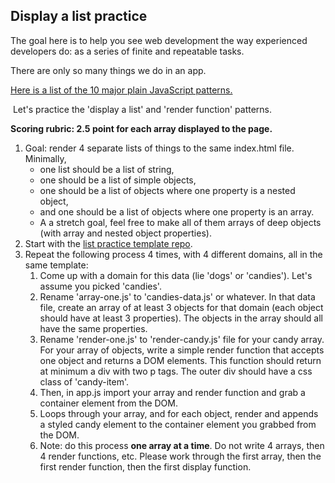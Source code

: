 ## Display a list practice

The goal here is to help you see web development the way experienced developers do: as a series of finite and repeatable tasks.

There are only so many things we do in an app.

[Here is a list of the 10 major plain JavaScript patterns.](https://github.com/alchemycodelab/module-one-curriculum-base/blob/main/PATTERNS.md)

 Let's practice the 'display a list' and 'render function' patterns.

**Scoring rubric: 2.5 point for each array displayed to the page.**

1. Goal: render 4 separate lists of things to the same index.html file. Minimally,
    * one list should be a list of string,
    * one should be a list of simple objects,
    * one should be a list of objects where one property is a nested object,
    * and one should be a list of objects where one property is an array.
    * A a stretch goal, feel free to make all of them arrays of deep objects (with array and nested object properties).
2. Start with the [list practice template repo](https://github.com/alchemycodelab/display-a-list-practice).
3. Repeat the following process 4 times, with 4 different domains, all in the same template:
    1. Come up with a domain for this data (lie 'dogs' or 'candies'). Let's assume you picked 'candies'.
    2. Rename 'array-one.js' to 'candies-data.js' or whatever. In that data file, create an array of at least 3 objects for that domain (each object should have at least 3 properties). The objects in the array should all have the same properties.
    3. Rename 'render-one.js' to 'render-candy.js' file for your candy array. For your array of objects, write a simple render function that accepts one object and returns a DOM elements. This function should return at minimum a div with two p tags. The outer div should have a css class of 'candy-item'.
    4. Then, in app.js import your array and render function and grab a container element from the DOM.
    5. Loops through your array, and for each object, render and appends a styled candy element to the container element you grabbed from the DOM.
    6. Note: do this process **one array at a time**. Do not write 4 arrays, then 4 render functions, etc. Please work through the first array, then the first render function, then the first display function.
